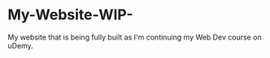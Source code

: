 # My-Website-WIP-
My website that is being fully built as I'm continuing my Web Dev course on uDemy.
